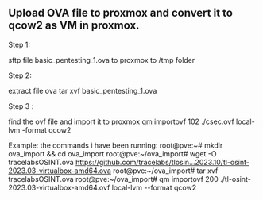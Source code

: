 ## Upload OVA file to proxmox and convert it to qcow2 as VM in proxmox.

Step 1:

sftp file basic_pentesting_1.ova to proxmox
to /tmp folder

Step 2:

extract file ova
tar xvf basic_pentesting_1.ova

Step 3 :

find the ovf file and import it to proxmox
qm importovf 102 ./csec.ovf local-lvm -format qcow2

Example:
the commands i have been running:
root@pve:~# mkdir ova_import && cd ova_import
root@pve:~/ova_import# wget -O tracelabsOSINT.ova https://github.com/tracelabs/tlosin...2023.10/tl-osint-2023.03-virtualbox-amd64.ova
root@pve:~/ova_import# tar xvf tracelabsOSINT.ova
root@pve:~/ova_import# qm importovf 200 ./tl-osint-2023.03-virtualbox-amd64.ovf local-lvm --format qcow2
